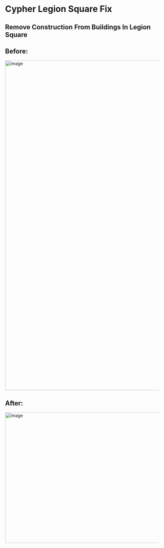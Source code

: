 # Cypher Legion Square Fix

## Remove Construction From Buildings In Legion Square

## Before:
<img width="1920" height="1080" alt="image" src="https://github.com/user-attachments/assets/0861d8c1-ecbe-414e-b229-33da945ff53b" />

## After:
<img width="760" height="428" alt="image" src="https://github.com/user-attachments/assets/1ac971b5-4a3c-4768-a45e-1eaebcceb196" />

